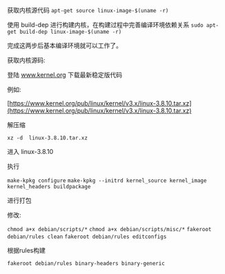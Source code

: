 

获取内核源代码
`apt-get source linux-image-$(uname -r)`

使用 build-dep 进行构建内核，在构建过程中完善编译环境依赖关系
`sudo apt-get build-dep linux-image-$(uname -r)`

完成这两步后基本编译环境就可以工作了。





获取内核源码:

登陆 www.kernel.org 下载最新稳定版代码

例如:

[https://www.kernel.org/pub/linux/kernel/v3.x/linux-3.8.10.tar.xz](https://www.kernel.org/pub/linux/kernel/v3.x/linux-3.8.10.tar.xz)

解压缩

`xz -d  linux-3.8.10.tar.xz `

进入 linux-3.8.10

执行

`make-kpkg configure`
`make-kpkg --initrd kernel_source kernel_image kernel_headers buildpackage`

进行打包


修改:

`chmod a+x debian/scripts/*`
`chmod a+x debian/scripts/misc/*`
`fakeroot debian/rules clean`
`fakeroot debian/rules editconfigs`

根据rules构建

`fakeroot debian/rules binary-headers binary-generic`